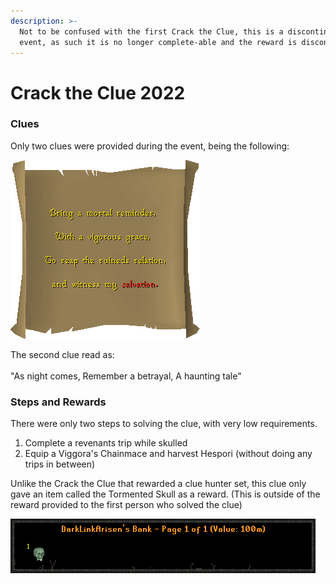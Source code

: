 ```yaml
---
description: >-
  Not to be confused with the first Crack the Clue, this is a discontinued
  event, as such it is no longer complete-able and the reward is discontinued.
---
```


# Crack the Clue 2022

### Clues

Only two clues were provided during the event, being the following:

![This clue was provided by Magnaboy at the start of the event.](../.gitbook/assets/2022ctc.png)

The second clue read as:\
\
"As night comes, Remember a betrayal, A haunting tale"

### Steps and Rewards

There were only two steps to solving the clue, with very low requirements.

1. Complete a revenants trip while skulled
2. Equip a Viggora's Chainmace and harvest Hespori (without doing any trips in between)

Unlike the Crack the Clue that rewarded a clue hunter set, this clue only gave an item called the Tormented Skull as a reward. (This is outside of the reward provided to the first person who solved the clue)

![The Tormented Skull in a player bank](../.gitbook/assets/skull.png)
